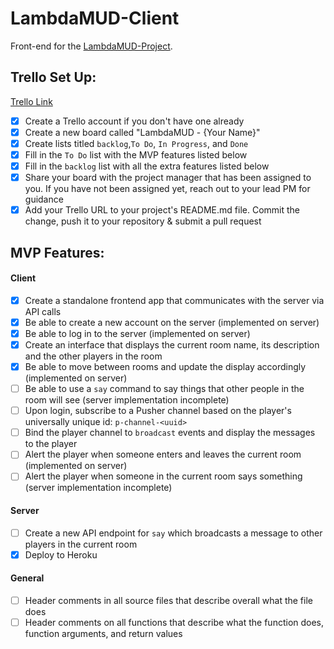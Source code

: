 # LambdaMUD-Client

Front-end for the [LambdaMUD-Project](https://github.com/LambdaSchool/LambdaMUD-Project).

## Trello Set Up:

[Trello Link](https://trello.com/b/oRQlvX7J/lambdamud-bdj)

- [x] Create a Trello account if you don't have one already
- [x] Create a new board called "LambdaMUD - {Your Name}"
- [x] Create lists titled `backlog`,`To Do`, `In Progress`, and `Done`
- [x] Fill in the `To Do` list with the MVP features listed below
- [x] Fill in the `backlog` list with all the extra features listed below
- [x] Share your board with the project manager that has been assigned to you. If you have not been assigned yet, reach out to your lead PM for guidance
- [x] Add your Trello URL to your project's README.md file. Commit the change, push it to your repository & submit a pull request

## MVP Features:

#### Client

- [x] Create a standalone frontend app that communicates with the server via API calls
- [x] Be able to create a new account on the server (implemented on server)
- [x] Be able to log in to the server (implemented on server)
- [x] Create an interface that displays the current room name, its description and the other players in the room
- [x] Be able to move between rooms and update the display accordingly (implemented on server)
- [ ] Be able to use a `say` command to say things that other people in the room will see (server implementation incomplete)
- [ ] Upon login, subscribe to a Pusher channel based on the player's universally unique id: `p-channel-<uuid>`
- [ ] Bind the player channel to `broadcast` events and display the messages to the player
- [ ] Alert the player when someone enters and leaves the current room (implemented on server)
- [ ] Alert the player when someone in the current room says something (server implementation incomplete)

#### Server

- [ ] Create a new API endpoint for `say` which broadcasts a message to other players in the current room
- [x] Deploy to Heroku

#### General

- [ ] Header comments in all source files that describe overall what the file does
- [ ] Header comments on all functions that describe what the function does, function arguments, and return values
